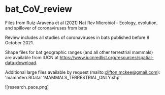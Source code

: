 # bat_CoV_review
Files from Ruiz-Aravena et al (2021) Nat Rev Microbiol - Ecology, evolution, and spillover of coronaviruses from bats

Review includes all studies of coronaviruses in bats published before 8 October 2021.

Shape files for bat geographic ranges (and all other terrestrial mammals) are available from IUCN at https://www.iucnredlist.org/resources/spatial-data-download.

Additional large files available by request (mailto:clifton.mckee@gmail.com):
'mammterr.RData'
'MAMMALS_TERRESTRIAL_ONLY.shp'

![research_pace.png]
